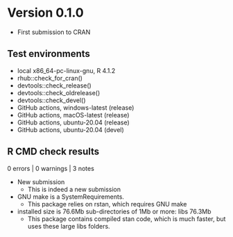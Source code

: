 # Version 0.1.0

* First submission to CRAN

## Test environments
* local x86_64-pc-linux-gnu, R 4.1.2
* rhub::check_for_cran()
* devtools::check_release()
* devtools::check_oldrelease()
* devtools::check_devel()
* GitHub actions, windows-latest (release)
* GitHub actions, macOS-latest (release)
* GitHub actions, ubuntu-20.04 (release)
* GitHub actions, ubuntu-20.04 (devel)

## R CMD check results

0 errors | 0 warnings | 3 notes

* New submission
    + This is indeed a new submission
* GNU make is a SystemRequirements.
    + This package relies on rstan, which requires GNU make
* installed size is 76.6Mb sub-directories of 1Mb or more: libs  76.3Mb
    + This package contains compiled stan code, which is much faster, but uses
      these large libs folders.
